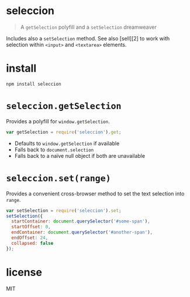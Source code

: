 # seleccion

> A `getSelection` polyfill and a `setSelection` dreamweaver

Includes also a `setSelection` method. See also [sell][2] to work with selection within `<input>` and `<textarea>` elements.

# install

```shell
npm install seleccion
```

# `seleccion.getSelection`

Provides a polyfill for `window.getSelection`.

```js
var getSelection = require('seleccion').get;
```

- Defaults to `window.getSelection` if available
- Falls back to `document.selection`
- Falls back to a naïve null object if both are unavailable

# `seleccion.set(range)`

Provides a convenient cross-browser method to set the text selection into `range`.

```js
var setSelection = require('seleccion').set;
setSelection({
  startContainer: document.querySelector('#some-span'),
  startOffset: 0,
  endContainer: document.querySelector('#another-span'),
  endOffset: 24,
  collapsed: false
});
```

# license

MIT

[1]: https://msdn.microsoft.com/en-us/library/ms536401(v=vs.85).aspx
